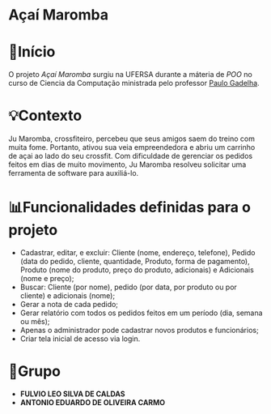 # Açaí Maromba

# 🔧Início

O projeto *Açaí Maromba* surgiu na UFERSA durante a máteria de *POO*  no curso de Ciencia da Computação ministrada pelo professor <a href="https://www.youtube.com/channel/UCoaNRW6MKBTAisVRPX7JmQg">Paulo Gadelha</a>.

# 💡Contexto

<p>
Ju Maromba, crossfiteiro, percebeu que seus amigos saem do treino com muita fome.
Portanto, ativou sua veia empreendedora e abriu um carrinho de açai ao lado do seu crossfit. Com
dificuldade de gerenciar os pedidos feitos em dias de muito movimento, Ju Maromba resolveu
solicitar uma ferramenta de software para auxiliá-lo.
</p>

# 📊Funcionalidades definidas para o projeto

- Cadastrar, editar, e excluir: Cliente (nome, endereço, telefone), Pedido (data do pedido, cliente, 
quantidade, Produto, forma de pagamento), Produto (nome do produto, preço do produto, 
adicionais) e Adicionais (nome e preço);
- Buscar: Cliente (por nome), pedido (por data, por produto ou por cliente) e adicionais (nome);
- Gerar a nota de cada pedido;
- Gerar relatório com todos os pedidos feitos em um período (dia, semana ou mês);
- Apenas o administrador pode cadastrar novos produtos e funcionários;
- Criar tela inicial de acesso via login.

# 🤺Grupo

- **FULVIO LEO SILVA DE CALDAS**
- **ANTONIO EDUARDO DE OLIVEIRA CARMO**
